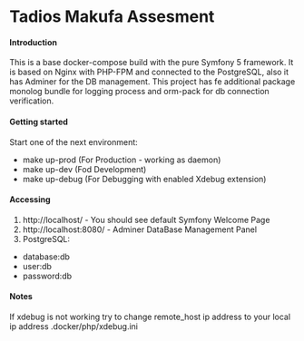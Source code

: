 # Tadios Makufa Assesment
#### Introduction
This is a base docker-compose build with the pure Symfony 5 framework. It is
based on Nginx with PHP-FPM and connected to the PostgreSQL, also it has Adminer for the DB management.
This project has fe additional package monolog bundle for logging process and orm-pack for db connection verification.

#### Getting started
Start one of the next environment:
- make up-prod (For Production - working as daemon)
- make up-dev (Fod Development)
- make up-debug (For Debugging with enabled Xdebug extension)

#### Accessing
1. http://localhost/ - You should see default Symfony Welcome Page
2. http://localhost:8080/ - Adminer DataBase Management Panel
3. PostgreSQL:
- database:db
- user:db
- password:db

#### Notes
If xdebug is not working try to change remote_host ip address to your local ip address
.docker/php/xdebug.ini
